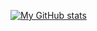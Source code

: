 [![My GitHub stats](https://github-readme-stats.vercel.app/api?username=FluffyFoxUwU)](https://github.com/anuraghazra/github-readme-stats)
